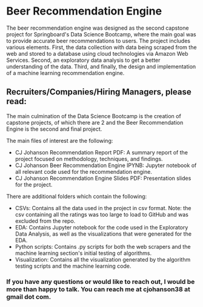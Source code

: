 # Beer Recommendation Engine

The beer recommendation engine was designed as the second capstone project for Springboard's Data Science Bootcamp, where the main goal was to provide accurate beer recommendations to users. The project includes various elements. First, the data collection with data being scraped from the web and stored to a database using cloud technologies via Amazon Web Services. Second, an exploratory data analysis to get a better understanding of the data. Third, and finally, the design and implementation of a machine learning recommendation engine.

## Recruiters/Companies/Hiring Managers, please read:
The main culmination of the Data Science Bootcamp is the creation of capstone projects, of which there are 2 and the Beer Recommendation Engine is the second and final project.

The main files of interest are the following:
* CJ Johanson Recommendation Report PDF: A summary report of the project focused on methodology, techniques, and findings.
* CJ Johanson Beer Recommendation Engine IPYNB: Jupyter notebook of all relevant code used for the recommendation engine.
* CJ Johanson Recommendation Engine Slides PDF: Presentation slides for the project.

There are additional folders which contain the following:
* CSVs: Contains all the data used in the project in csv format. Note: the csv containing all the ratings was too large to load to GitHub and was excluded from the repo.
* EDA: Contains Jupyter notebook for the code used in the Exploratory Data Analysis, as well as the visualizations that were generated for the EDA.
* Python scripts: Contains .py scripts for both the web scrapers and the machine learning section's initial testing of algorithms.
* Visualization: Contains all the visualization generated by the algorithm testing scripts and the machine learning code.

### If you have any questions or would like to reach out, I would be more than happy to talk. You can reach me at cjohanson38 at gmail dot com.

